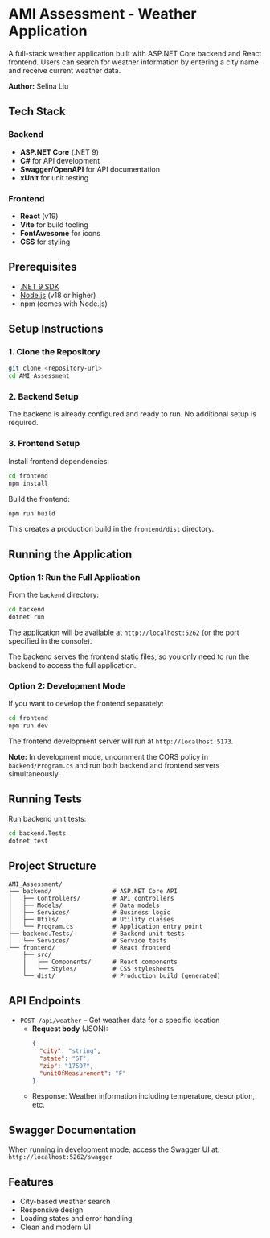 # AMI Assessment - Weather Application

A full-stack weather application built with ASP.NET Core backend and React frontend. Users can search for weather information by entering a city name and receive current weather data.

**Author:** Selina Liu

## Tech Stack

### Backend
- **ASP.NET Core** (.NET 9)
- **C#** for API development
- **Swagger/OpenAPI** for API documentation
- **xUnit** for unit testing

### Frontend
- **React** (v19)
- **Vite** for build tooling
- **FontAwesome** for icons
- **CSS** for styling

## Prerequisites

- [.NET 9 SDK](https://dotnet.microsoft.com/download)
- [Node.js](https://nodejs.org/) (v18 or higher)
- npm (comes with Node.js)

## Setup Instructions

### 1. Clone the Repository

```bash
git clone <repository-url>
cd AMI_Assessment
```

### 2. Backend Setup

The backend is already configured and ready to run. No additional setup is required.

### 3. Frontend Setup

Install frontend dependencies:

```bash
cd frontend
npm install
```

Build the frontend:

```bash
npm run build
```

This creates a production build in the `frontend/dist` directory.

## Running the Application

### Option 1: Run the Full Application

From the `backend` directory:

```bash
cd backend
dotnet run
```

The application will be available at `http://localhost:5262` (or the port specified in the console).

The backend serves the frontend static files, so you only need to run the backend to access the full application.

### Option 2: Development Mode

If you want to develop the frontend separately:

```bash
cd frontend
npm run dev
```

The frontend development server will run at `http://localhost:5173`.

**Note:** In development mode, uncomment the CORS policy in `backend/Program.cs` and run both backend and frontend servers simultaneously.

## Running Tests

Run backend unit tests:

```bash
cd backend.Tests
dotnet test
```

## Project Structure

```
AMI_Assessment/
├── backend/                 # ASP.NET Core API
│   ├── Controllers/         # API controllers
│   ├── Models/              # Data models
│   ├── Services/            # Business logic
│   ├── Utils/               # Utility classes
│   └── Program.cs           # Application entry point
├── backend.Tests/           # Backend unit tests
│   └── Services/            # Service tests
└── frontend/                # React frontend
    ├── src/
    │   ├── Components/      # React components
    │   └── Styles/          # CSS stylesheets
    └── dist/                # Production build (generated)
```

## API Endpoints

- `POST /api/weather` – Get weather data for a specific location
  - **Request body** (JSON):
    ```json
    {
      "city": "string",
      "state": "ST",
      "zip": "17507",
      "unitOfMeasurement": "F"
    }
    ```
  - Response: Weather information including temperature, description, etc.

## Swagger Documentation

When running in development mode, access the Swagger UI at:
`http://localhost:5262/swagger`

## Features

- City-based weather search
- Responsive design
- Loading states and error handling
- Clean and modern UI
